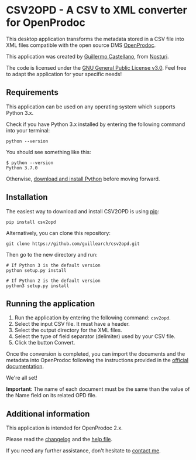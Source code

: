 # CSV2OPD - A CSV to XML converter for OpenProdoc

This desktop application transforms the metadata stored in a CSV file into XML files compatible with the open source DMS [OpenProdoc](https://github.com/JHierrot/openprodoc).

This application was created by [Guillermo Castellano](https://guillearch.github.io/), from [Nosturi](https://nosturi.es/).

The code is licensed under the [GNU General Public License v3.0](https://github.com/guillearch/atom-installer/blob/master/LICENSE). Feel free to adapt the application for your specific needs!

## Requirements

This application can be used on any operating system which supports Python 3.x.

Check if you have Python 3.x installed by entering the following command into your terminal:

```
python --version
```

You should see something like this:

```
$ python --version
Python 3.7.0
```

Otherwise, [download and install Python](https://www.python.org/downloads/) before moving forward.

## Installation

The easiest way to download and install CSV2OPD is using [pip](https://pip.pypa.io/en/stable/):

```
pip install csv2opd
```

Alternatively, you can clone this repository:

```
git clone https://github.com/guillearch/csv2opd.git
```

Then go to the new directory and run:

```
# If Python 3 is the default version
python setup.py install

# If Python 2 is the default version
python3 setup.py install
```

## Running the application

1. Run the application by entering the following command: `csv2opd`.
2. Select the input CSV file. It must have a header.
3. Select the output directory for the XML files.
4. Select the type of field separator (delimiter) used by your CSV file.
5. Click the button Convert.

Once the conversion is completed, you can import the documents and the metadata into OpenProdoc following the instructions provided in the [official documentation](https://jhierrot.github.io/openprodoc/help/EN/ImpExpFold.html).

We're all set!

 **Important**: The name of each document must be the same than the value of the Name field on its related OPD file.

## Additional information

This application is intended for OpenProdoc 2.x.

Please read the [changelog](https://github.com/guillearch/csv2opd/tree/master/docs/changelog.md) and the [help file](https://github.com/guillearch/csv2opd/tree/master/docs/help.txt).

If you need any further assistance, don't hesitate to [contact me](mailto:gcastellano@nosturi.es).
